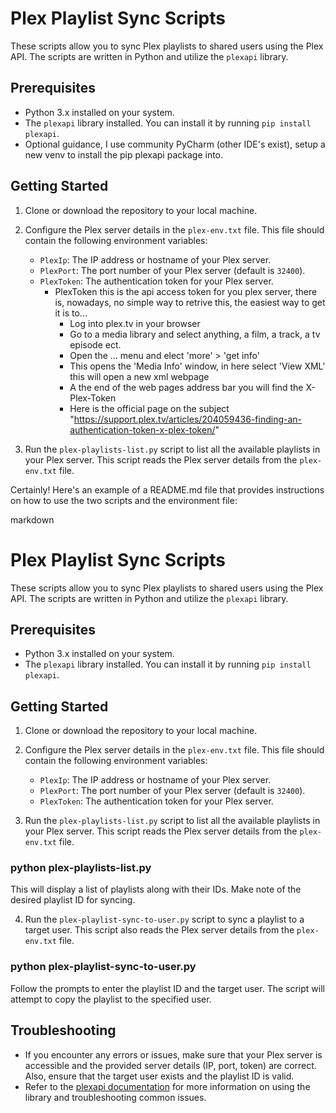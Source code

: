 # Plex Playlist Sync Scripts

These scripts allow you to sync Plex playlists to shared users using the Plex API. The scripts are written in Python and utilize the `plexapi` library.

## Prerequisites

- Python 3.x installed on your system.
- The `plexapi` library installed. You can install it by running `pip install plexapi`.
- Optional guidance, I use community PyCharm (other IDE's exist), setup a new venv to install the pip plexapi package into.

## Getting Started

1. Clone or download the repository to your local machine.

2. Configure the Plex server details in the `plex-env.txt` file. This file should contain the following environment variables:

   - `PlexIp`: The IP address or hostname of your Plex server.
   - `PlexPort`: The port number of your Plex server (default is `32400`).
   - `PlexToken`: The authentication token for your Plex server.
     - PlexToken this is the api access token for you plex server, there is, nowadays, no simple way to retrive this, the easiest way to get it is to...
       - Log into plex.tv in your browser 
       - Go to a media library and select anything, a film, a track, a tv episode ect.
       - Open the ... menu and elect 'more' > 'get info'
       - This opens the 'Media Info' window, in here select 'View XML' this will open a new xml webpage
       - A the end of the web pages address bar you will find the X-Plex-Token
       - Here is the official page on the subject "https://support.plex.tv/articles/204059436-finding-an-authentication-token-x-plex-token/"

3. Run the `plex-playlists-list.py` script to list all the available playlists in your Plex server. This script reads the Plex server details from the `plex-env.txt` file.

Certainly! Here's an example of a README.md file that provides instructions on how to use the two scripts and the environment file:

markdown

# Plex Playlist Sync Scripts

These scripts allow you to sync Plex playlists to shared users using the Plex API. The scripts are written in Python and utilize the `plexapi` library.

## Prerequisites

- Python 3.x installed on your system.
- The `plexapi` library installed. You can install it by running `pip install plexapi`.

## Getting Started

1. Clone or download the repository to your local machine.

2. Configure the Plex server details in the `plex-env.txt` file. This file should contain the following environment variables:

   - `PlexIp`: The IP address or hostname of your Plex server.
   - `PlexPort`: The port number of your Plex server (default is `32400`).
   - `PlexToken`: The authentication token for your Plex server.

3. Run the `plex-playlists-list.py` script to list all the available playlists in your Plex server. This script reads the Plex server details from the `plex-env.txt` file.

### python plex-playlists-list.py
This will display a list of playlists along with their IDs. Make note of the desired playlist ID for syncing.

4. Run the `plex-playlist-sync-to-user.py` script to sync a playlist to a target user. This script also reads the Plex server details from the `plex-env.txt` file.

### python plex-playlist-sync-to-user.py
Follow the prompts to enter the playlist ID and the target user. The script will attempt to copy the playlist to the specified user.

## Troubleshooting

- If you encounter any errors or issues, make sure that your Plex server is accessible and the provided server details (IP, port, token) are correct. Also, ensure that the target user exists and the playlist ID is valid.
- Refer to the [plexapi documentation](https://python-plexapi.readthedocs.io/) for more information on using the library and troubleshooting common issues.

